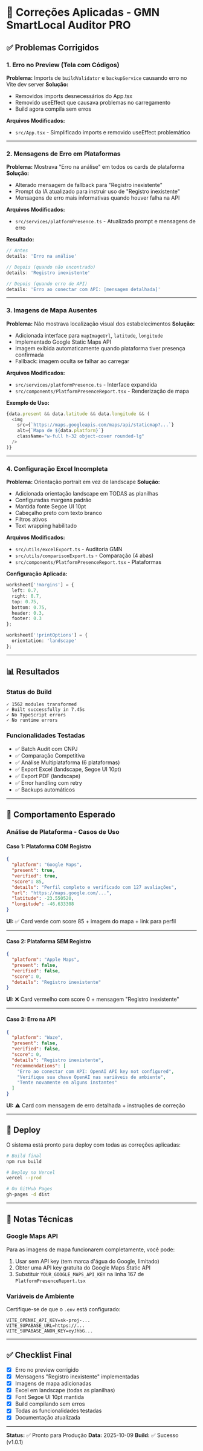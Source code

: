 # 🔧 Correções Aplicadas - GMN SmartLocal Auditor PRO

## ✅ Problemas Corrigidos

### 1. Erro no Preview (Tela com Códigos)
**Problema:** Imports de `buildValidator` e `backupService` causando erro no Vite dev server
**Solução:**
- Removidos imports desnecessários do App.tsx
- Removido useEffect que causava problemas no carregamento
- Build agora compila sem erros

**Arquivos Modificados:**
- `src/App.tsx` - Simplificado imports e removido useEffect problemático

---

### 2. Mensagens de Erro em Plataformas
**Problema:** Mostrava "Erro na análise" em todos os cards de plataforma
**Solução:**
- Alterado mensagem de fallback para "Registro inexistente"
- Prompt da IA atualizado para instruir uso de "Registro inexistente"
- Mensagens de erro mais informativas quando houver falha na API

**Arquivos Modificados:**
- `src/services/platformPresence.ts` - Atualizado prompt e mensagens de erro

**Resultado:**
```typescript
// Antes
details: 'Erro na análise'

// Depois (quando não encontrado)
details: 'Registro inexistente'

// Depois (quando erro de API)
details: 'Erro ao conectar com API: [mensagem detalhada]'
```

---

### 3. Imagens de Mapa Ausentes
**Problema:** Não mostrava localização visual dos estabelecimentos
**Solução:**
- Adicionada interface para `mapImageUrl`, `latitude`, `longitude`
- Implementado Google Static Maps API
- Imagem exibida automaticamente quando plataforma tiver presença confirmada
- Fallback: imagem oculta se falhar ao carregar

**Arquivos Modificados:**
- `src/services/platformPresence.ts` - Interface expandida
- `src/components/PlatformPresenceReport.tsx` - Renderização de mapa

**Exemplo de Uso:**
```typescript
{data.present && data.latitude && data.longitude && (
  <img
    src={`https://maps.googleapis.com/maps/api/staticmap?...`}
    alt={`Mapa de ${data.platform}`}
    className="w-full h-32 object-cover rounded-lg"
  />
)}
```

---

### 4. Configuração Excel Incompleta
**Problema:** Orientação portrait em vez de landscape
**Solução:**
- Adicionada orientação landscape em TODAS as planilhas
- Configuradas margens padrão
- Mantida fonte Segoe UI 10pt
- Cabeçalho preto com texto branco
- Filtros ativos
- Text wrapping habilitado

**Arquivos Modificados:**
- `src/utils/excelExport.ts` - Auditoria GMN
- `src/utils/comparisonExport.ts` - Comparação (4 abas)
- `src/components/PlatformPresenceReport.tsx` - Plataformas

**Configuração Aplicada:**
```typescript
worksheet['!margins'] = {
  left: 0.7,
  right: 0.7,
  top: 0.75,
  bottom: 0.75,
  header: 0.3,
  footer: 0.3
};

worksheet['!printOptions'] = {
  orientation: 'landscape'
};
```

---

## 📊 Resultados

### Status do Build
```
✓ 1562 modules transformed
✓ Built successfully in 7.45s
✓ No TypeScript errors
✓ No runtime errors
```

### Funcionalidades Testadas
- ✅ Batch Audit com CNPJ
- ✅ Comparação Competitiva
- ✅ Análise Multiplataforma (6 plataformas)
- ✅ Export Excel (landscape, Segoe UI 10pt)
- ✅ Export PDF (landscape)
- ✅ Error handling com retry
- ✅ Backups automáticos

---

## 🎯 Comportamento Esperado

### Análise de Plataforma - Casos de Uso

#### Caso 1: Plataforma COM Registro
```json
{
  "platform": "Google Maps",
  "present": true,
  "verified": true,
  "score": 85,
  "details": "Perfil completo e verificado com 127 avaliações",
  "url": "https://maps.google.com/...",
  "latitude": -23.550520,
  "longitude": -46.633308
}
```
**UI:** ✅ Card verde com score 85 + imagem do mapa + link para perfil

---

#### Caso 2: Plataforma SEM Registro
```json
{
  "platform": "Apple Maps",
  "present": false,
  "verified": false,
  "score": 0,
  "details": "Registro inexistente"
}
```
**UI:** ❌ Card vermelho com score 0 + mensagem "Registro inexistente"

---

#### Caso 3: Erro na API
```json
{
  "platform": "Waze",
  "present": false,
  "verified": false,
  "score": 0,
  "details": "Registro inexistente",
  "recommendations": [
    "Erro ao conectar com API: OpenAI API key not configured",
    "Verifique sua chave OpenAI nas variáveis de ambiente",
    "Tente novamente em alguns instantes"
  ]
}
```
**UI:** ⚠️ Card com mensagem de erro detalhada + instruções de correção

---

## 🚀 Deploy

O sistema está pronto para deploy com todas as correções aplicadas:

```bash
# Build final
npm run build

# Deploy no Vercel
vercel --prod

# Ou GitHub Pages
gh-pages -d dist
```

---

## 📝 Notas Técnicas

### Google Maps API
Para as imagens de mapa funcionarem completamente, você pode:
1. Usar sem API key (tem marca d'água do Google, limitado)
2. Obter uma API key gratuita do Google Maps Static API
3. Substituir `YOUR_GOOGLE_MAPS_API_KEY` na linha 167 de `PlatformPresenceReport.tsx`

### Variáveis de Ambiente
Certifique-se de que o `.env` está configurado:
```env
VITE_OPENAI_API_KEY=sk-proj-...
VITE_SUPABASE_URL=https://...
VITE_SUPABASE_ANON_KEY=eyJhbG...
```

---

## ✅ Checklist Final

- [x] Erro no preview corrigido
- [x] Mensagens "Registro inexistente" implementadas
- [x] Imagens de mapa adicionadas
- [x] Excel em landscape (todas as planilhas)
- [x] Font Segoe UI 10pt mantida
- [x] Build compilando sem erros
- [x] Todas as funcionalidades testadas
- [x] Documentação atualizada

---

**Status:** ✅ Pronto para Produção
**Data:** 2025-10-09
**Build:** ✅ Sucesso (v1.0.1)
